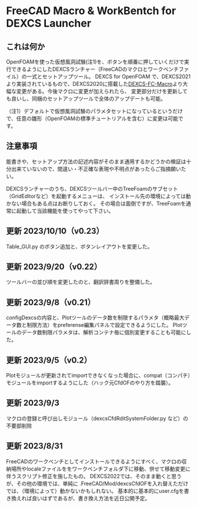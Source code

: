 # FreeCAD Macro & WorkBentch for DEXCS Launcher

## これは何か
OpenFOAMを使った仮想風洞試験(注1)を、ボタンを順番に押していくだけで実行できるようにしたDEXCSランチャー（FreeCADのマクロとワークベンチファイル）の一式とセットアップツール。
DEXCS for OpenFOAM で、DEXCS2021より実装されているもので、DEXCS2020に搭載した[DEXCS-FC-Macro](https://gitlab.com/E.Mogura/dexcs-fc-macro)より大幅な変更がある。今後マクロに変更が加えられたら、
変更部分だけを更新しても良いし、同梱のセットアップツールで全体のアップデートも可能。

（注1）デフォルトで仮想風洞試験のパラメタセットになっているというだけで、任意の雛形（OpenFOAMの標準チュートリアルを含む）に変更は可能です。
　　　　
## 注意事項
能書きや、セットアップ方法の記述内容がそのまま通用するかどうかの検証は十分出来ていないので、間違い・不正確な表現や不明点があったらご指摘願いたい。

DEXCSランチャーのうち、DEXCSツールバー中のTreeFoamのサブセット（GridEditorなど）を起動するメニューは、
インストール先の環境によっては動かない場合もある点はお断りしておく。
その場合は面倒ですが、TreeFoamを通常に起動して当該機能を使ってやって下さい。

## 更新 2023/10/10（v0.23）
Table_GUI.py のボタン追加と、ボタンレイアウトを変更した。

## 更新 2023/9/20（v0.22）
ツールバーの並び順を変更したのと、翻訳辞書周りを整備した。

## 更新 2023/9/8（v0.21）
configDexcsの内容と、Plotツールのデータ数を制限するパラメタ（概略最大データ数と制限方法）をpreferense編集パネルで設定できるようにした。
Plotツールのデータ数制限パラメタは、解析コンテナ毎に個別変更することも可能にした。

## 更新 2023/9/5（v0.2）
Plotモジュールが更新されてimportできなくなった場合に、compat（コンパチ）モジュールをimportするようにした（ハック元CfdOFのやり方を踏襲）。
## 更新 2023/9/3
マクロの登録と呼び出しモジュール（dexcsCfdRditSystemFolder.py など）の不要部削除
## 更新 2023/8/31
FreeCADのワークベンチとしてインストールできるようにすべく、マクロの収納場所やlocaleファイルををワークベンチフォルダ下に移動、併せて移動変更に伴うスクリプト修正を施したもの。
DEXCS2022では、そのまま動くと思うが、その他の環境では、単純に .FreeCAD/Mod/dexcsCfdOFを入れ替えただけでは、（環境によって）動かないかもしれない。
基本的に基本的にuser.cfgを書き換えれば良いはずであるが、書き換え方法を近日公開予定。
